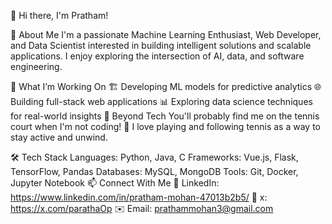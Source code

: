👋 Hi there, I'm Pratham!

🚀 About Me
I'm a passionate Machine Learning Enthusiast, Web Developer, and Data Scientist interested in building intelligent solutions and scalable applications. I enjoy exploring the intersection of AI, data, and software engineering.

🔭 What I’m Working On
🏗️ Developing ML models for predictive analytics
🌐 Building full-stack web applications
📊 Exploring data science techniques for real-world insights
🎾 Beyond Tech
You'll probably find me on the tennis court when I'm not coding! 🎾 I love playing and following tennis as a way to stay active and unwind.

🛠️ Tech Stack
Languages: Python, Java, C
Frameworks: Vue.js, Flask, TensorFlow, Pandas
Databases: MySQL, MongoDB
Tools: Git, Docker, Jupyter Notebook
📫 Connect With Me
💼 LinkedIn: https://www.linkedin.com/in/pratham-mohan-47013b2b5/
📝 x: https://x.com/parathaOp
✉️ Email: prathammohan3@gmail.com
